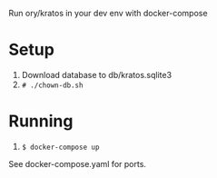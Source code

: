 Run ory/kratos in your dev env with docker-compose

# Setup
1. Download database to db/kratos.sqlite3
2. `# ./chown-db.sh`

# Running
1. `$ docker-compose up`

See docker-compose.yaml for ports.
